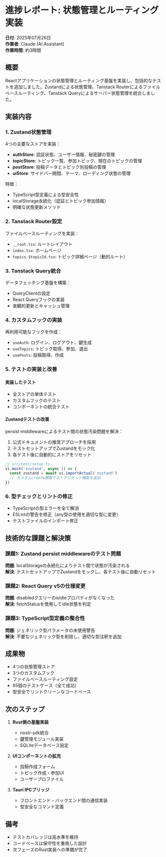 # 進捗レポート: 状態管理とルーティング実装

**日付**: 2025年07月26日  
**作業者**: Claude (AI Assistant)  
**作業時間**: 約3時間

## 概要

Reactアプリケーションの状態管理とルーティング基盤を実装し、包括的なテストを追加しました。Zustandによる状態管理、Tanstack Routerによるファイルベースルーティング、Tanstack Queryによるサーバー状態管理を統合しました。

## 実装内容

### 1. Zustand状態管理

4つの主要なストアを実装：

- **authStore**: 認証状態、ユーザー情報、秘密鍵の管理
- **topicStore**: トピック一覧、参加トピック、現在のトピックの管理
- **postStore**: 投稿データとトピック別投稿の管理
- **uiStore**: サイドバー開閉、テーマ、ローディング状態の管理

特徴：
- TypeScript型定義による型安全性
- localStorage永続化（認証とトピック参加情報）
- 明確な状態更新メソッド

### 2. Tanstack Router設定

ファイルベースルーティングを実装：
- `__root.tsx`: ルートレイアウト
- `index.tsx`: ホームページ
- `topics.$topicId.tsx`: トピック詳細ページ（動的ルート）

### 3. Tanstack Query統合

データフェッチング基盤を構築：
- QueryClientの設定
- React Queryフックの実装
- 楽観的更新とキャッシュ管理

### 4. カスタムフックの実装

再利用可能なフックを作成：
- `useAuth`: ログイン、ログアウト、鍵生成
- `useTopics`: トピック取得、参加、退出
- `usePosts`: 投稿取得、作成

### 5. テストの実装と改善

#### 実装したテスト
- 全ストアの単体テスト
- カスタムフックのテスト
- コンポーネントの統合テスト

#### Zustandテストの改善
persist middlewareによるテスト間の状態汚染問題を解決：
1. 公式ドキュメントの推奨アプローチを採用
2. テストセットアップでZustandをモック化
3. 各テスト後に自動的にストアをリセット

```typescript
// src/test/setup.ts
vi.mock('zustand', async () => {
  const zustand = await vi.importActual('zustand')
  // カスタムcreate関数でストアリセット機能を追加
})
```

### 6. 型チェックとリントの修正

- TypeScriptの型エラーを全て解消
- ESLintの警告を修正（any型の使用を適切な型に変更）
- テストファイルのインポート修正

## 技術的な課題と解決策

### 課題1: Zustand persist middlewareのテスト問題
**問題**: localStorageの永続化によりテスト間で状態が汚染される  
**解決**: テストセットアップでZustandをモックし、各テスト後に自動リセット

### 課題2: React Query v5の仕様変更
**問題**: disabledクエリーのisIdleプロパティがなくなった  
**解決**: fetchStatusを使用してidle状態を判定

### 課題3: TypeScript型定義の整合性
**問題**: ジェネリック型パラメータの未使用警告  
**解決**: 不要なジェネリック型を削除し、適切な型注釈を追加

## 成果物

- 4つの状態管理ストア
- 3つのカスタムフック  
- ファイルベースルーティング設定
- 65個のテストケース（全て成功）
- 型安全でリントクリーンなコードベース

## 次のステップ

1. **Rust側の基盤実装**
   - nostr-sdk統合
   - 鍵管理モジュール実装
   - SQLiteデータベース設定

2. **UIコンポーネントの拡充**
   - 投稿作成フォーム
   - トピック作成・参加UI
   - ユーザープロファイル

3. **Tauri IPCブリッジ**
   - フロントエンド・バックエンド間の通信実装
   - 型安全なコマンド定義

## 備考

- テストカバレッジは高水準を維持
- コードベースは保守性を重視した設計
- 次フェーズのRust実装への準備が完了